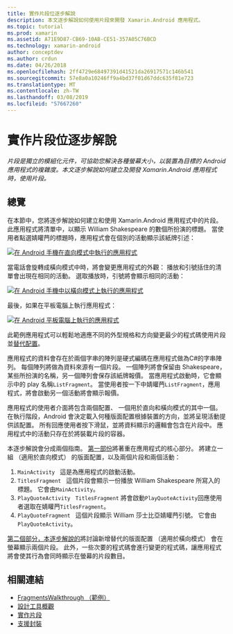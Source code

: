 ```yaml
---
title: 實作片段位逐步解說
description: 本文逐步解說如何使用片段來開發 Xamarin.Android 應用程式。
ms.topic: tutorial
ms.prod: xamarin
ms.assetid: A71E9D87-CB69-10AB-CE51-357A05C76BCD
ms.technology: xamarin-android
author: conceptdev
ms.author: crdun
ms.date: 04/26/2018
ms.openlocfilehash: 2ff4729e68497391d41521da26917571c146b541
ms.sourcegitcommit: 57e8a0a10246ff9a4bd37f01d67ddc635f81e723
ms.translationtype: MT
ms.contentlocale: zh-TW
ms.lasthandoff: 03/08/2019
ms.locfileid: "57667260"
---
```

# <a name="implementing-fragments---walkthrough"></a>實作片段位逐步解說

_片段是獨立的模組化元件，可協助您解決各種螢幕大小，以裝置為目標的 Android 應用程式的複雜度。本文逐步解說如何建立及開發 Xamarin.Android 應用程式時，使用片段。_

## <a name="overview"></a>總覽

在本節中，您將逐步解說如何建立和使用 Xamarin.Android 應用程式中的片段。 此應用程式將清單中，以顯示 William Shakespeare 的數個所扮演的標題。 當使用者點選婧矔菛的標題時，應用程式會在個別的活動顯示該紙牌引述：

[![在 Android 手機在直向模式中執行的應用程式](./images/intro-screenshot-phone-sml.png)](./images/intro-screenshot-phone.png#lightbox)

當電話會旋轉成橫向模式中時，將會變更應用程式的外觀： 播放和引號括住的清單會出現在相同的活動。 選取播放時，引號將會顯示相同的活動：

[![在 Android 手機中以橫向模式上執行的應用程式](./images/intro-screenshot-phone-land-sml.png)](./images/intro-screenshot-phone-land.png#lightbox)

最後，如果在平板電腦上執行應用程式：

[![在 Android 平板電腦上執行的應用程式](./images/intro-screenshot-tablet-sml.png)](./images/intro-screenshot-tablet.png#lightbox)

此範例應用程式可以輕鬆地適應不同的外型規格和方向變更最少的程式碼使用片段並[替代配置](/xamarin/android/app-fundamentals/resources-in-android/alternate-resources)。

應用程式的資料會存在於兩個字串的陣列是硬式編碼在應用程式做為C#的字串陣列。 每個陣列將做為資料來源有一個片段。  一個陣列將會保留由 Shakespeare，某些所扮演的名稱，另一個陣列會保存該紙牌報價。 當應用程式啟動時，它會顯示中的 play 名稱`ListFragment`。 當使用者按一下中婧矔菛`ListFragment`，應用程式，將會啟動另一個活動將會顯示報價。

應用程式的使用者介面將包含兩個配置、 一個用於直向和橫向模式的其中一個。 在執行階段，Android 會決定載入何種版面配置根據裝置的方向，並將呈現活動提供該配置。 所有回應使用者按下滑鼠，並將資料顯示的邏輯會包含在片段中。 應用程式中的活動只存在於將裝載片段的容器。

本逐步解說會分成兩個指南。 [第一部份](./walkthrough.md)將著重在應用程式的核心部分。 將建立一組 （適用於直向模式） 的版面配置，以及兩個片段和兩個活動：

1. `MainActivity` &nbsp; 這是為應用程式的啟動活動。
1. `TitlesFragment` &nbsp; 這個片段會顯示一份播放 William Shakespeare 所寫入的標題。 它會由`MainActivity`。
1. `PlayQuoteActivity` &nbsp; `TitlesFragment` 將會啟動`PlayQuoteActivity`回應使用者選取在婧矔菛`TitlesFragment`。
1. `PlayQuoteFragment` &nbsp; 這個片段顯示 William 莎士比亞婧矔菛引號。 它會由`PlayQuoteActivity`。

[第二個部分，本逐步解說的](./walkthrough-landscape.md)將討論新增替代的版面配置 （適用於橫向模式） 會在螢幕顯示兩個片段。 此外，一些次要的程式碼會進行變更的程式碼，讓應用程式將會使其行為會同時顯示在螢幕的片段數目。

## <a name="related-links"></a>相關連結

- [FragmentsWalkthrough （範例）](https://developer.xamarin.com/samples/monodroid/FragmentsWalkthrough/)
- [設計工具概觀](~/android/user-interface/android-designer/index.md)
- [實作片段](https://developer.android.com/guide/topics/fundamentals/fragments.html)
- [支援封裝](https://developer.android.com/sdk/compatibility-library.html)
